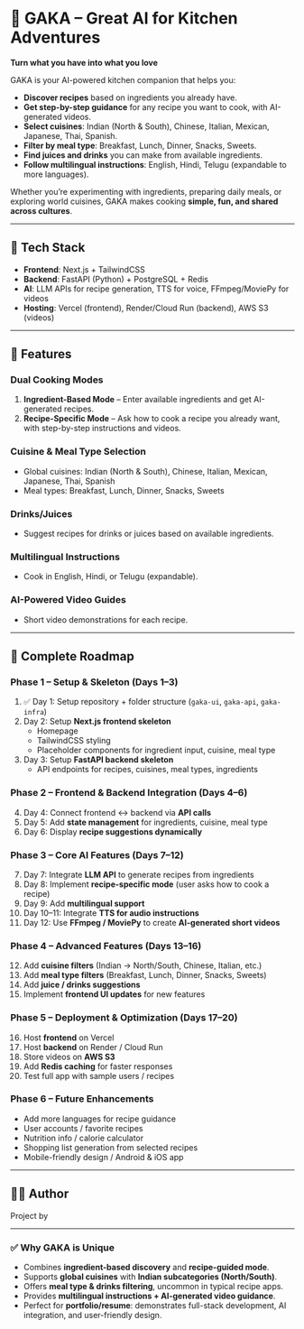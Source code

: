 # 🍳 GAKA – Great AI for Kitchen Adventures

**Turn what you have into what you love**

GAKA is your AI-powered kitchen companion that helps you:  
- **Discover recipes** based on ingredients you already have.  
- **Get step-by-step guidance** for any recipe you want to cook, with AI-generated videos.  
- **Select cuisines**: Indian (North & South), Chinese, Italian, Mexican, Japanese, Thai, Spanish.  
- **Filter by meal type**: Breakfast, Lunch, Dinner, Snacks, Sweets.  
- **Find juices and drinks** you can make from available ingredients.  
- **Follow multilingual instructions**: English, Hindi, Telugu (expandable to more languages).  

Whether you’re experimenting with ingredients, preparing daily meals, or exploring world cuisines, GAKA makes cooking **simple, fun, and shared across cultures**.

---

## 🚀 Tech Stack
- **Frontend**: Next.js + TailwindCSS  
- **Backend**: FastAPI (Python) + PostgreSQL + Redis  
- **AI**: LLM APIs for recipe generation, TTS for voice, FFmpeg/MoviePy for videos  
- **Hosting**: Vercel (frontend), Render/Cloud Run (backend), AWS S3 (videos)  

---

## 📌 Features

### **Dual Cooking Modes**
1. **Ingredient-Based Mode** – Enter available ingredients and get AI-generated recipes.  
2. **Recipe-Specific Mode** – Ask how to cook a recipe you already want, with step-by-step instructions and videos.  

### **Cuisine & Meal Type Selection**
- Global cuisines: Indian (North & South), Chinese, Italian, Mexican, Japanese, Thai, Spanish  
- Meal types: Breakfast, Lunch, Dinner, Snacks, Sweets  

### **Drinks/Juices**
- Suggest recipes for drinks or juices based on available ingredients.  

### **Multilingual Instructions**
- Cook in English, Hindi, or Telugu (expandable).  

### **AI-Powered Video Guides**
- Short video demonstrations for each recipe.  

---

## 📌 Complete Roadmap

### **Phase 1 – Setup & Skeleton (Days 1–3)**
1. ✅ Day 1: Setup repository + folder structure (`gaka-ui`, `gaka-api`, `gaka-infra`)  
2. Day 2: Setup **Next.js frontend skeleton**  
   - Homepage  
   - TailwindCSS styling  
   - Placeholder components for ingredient input, cuisine, meal type  
3. Day 3: Setup **FastAPI backend skeleton**  
   - API endpoints for recipes, cuisines, meal types, ingredients  

### **Phase 2 – Frontend & Backend Integration (Days 4–6)**
4. Day 4: Connect frontend ↔ backend via **API calls**  
5. Day 5: Add **state management** for ingredients, cuisine, meal type  
6. Day 6: Display **recipe suggestions dynamically**  

### **Phase 3 – Core AI Features (Days 7–12)**
7. Day 7: Integrate **LLM API** to generate recipes from ingredients  
8. Day 8: Implement **recipe-specific mode** (user asks how to cook a recipe)  
9. Day 9: Add **multilingual support**  
10. Day 10–11: Integrate **TTS for audio instructions**  
11. Day 12: Use **FFmpeg / MoviePy** to create **AI-generated short videos**  

### **Phase 4 – Advanced Features (Days 13–16)**
12. Add **cuisine filters** (Indian → North/South, Chinese, Italian, etc.)  
13. Add **meal type filters** (Breakfast, Lunch, Dinner, Snacks, Sweets)  
14. Add **juice / drinks suggestions**  
15. Implement **frontend UI updates** for new features  

### **Phase 5 – Deployment & Optimization (Days 17–20)**
16. Host **frontend** on Vercel  
17. Host **backend** on Render / Cloud Run  
18. Store videos on **AWS S3**  
19. Add **Redis caching** for faster responses  
20. Test full app with sample users / recipes  

### **Phase 6 – Future Enhancements**
- Add more languages for recipe guidance  
- User accounts / favorite recipes  
- Nutrition info / calorie calculator  
- Shopping list generation from selected recipes  
- Mobile-friendly design / Android & iOS app  

---

## 👨‍💻 Author
Project by **<Jahnavi Gayathri Lakshmisetti>**

---

### ✅ Why GAKA is Unique
- Combines **ingredient-based discovery** and **recipe-guided mode**.  
- Supports **global cuisines** with **Indian subcategories (North/South)**.  
- Offers **meal type & drinks filtering**, uncommon in typical recipe apps.  
- Provides **multilingual instructions + AI-generated video guidance**.  
- Perfect for **portfolio/resume**: demonstrates full-stack development, AI integration, and user-friendly design.
